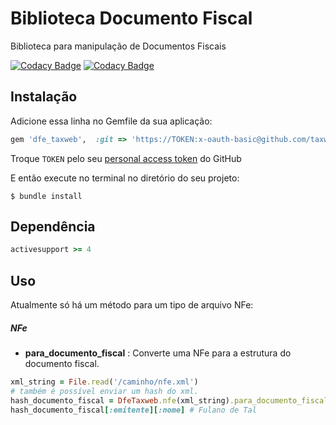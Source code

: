# Biblioteca Documento Fiscal

Biblioteca para manipulação de Documentos Fiscais

[![Codacy Badge](https://api.codacy.com/project/badge/Grade/286e9c4e761d4584ba0ae86f7be5862a)](https://www.codacy.com?utm_source=github.com&amp;utm_medium=referral&amp;utm_content=taxweb/dfe_taxweb&amp;utm_campaign=Badge_Grade)
[![Codacy Badge](https://api.codacy.com/project/badge/Coverage/286e9c4e761d4584ba0ae86f7be5862a)](https://www.codacy.com?utm_source=github.com&utm_medium=referral&utm_content=taxweb/dfe_taxweb&utm_campaign=Badge_Coverage)

## Instalação

Adicione essa linha no Gemfile da sua aplicação:

```ruby
gem 'dfe_taxweb',  :git => 'https://TOKEN:x-oauth-basic@github.com/taxweb/dfe_taxweb.git'
```
Troque `TOKEN` pelo seu [personal access token](https://help.github.com/articles/creating-a-personal-access-token-for-the-command-line/) do GitHub

E então execute no terminal no diretório do seu projeto:

    $ bundle install

## Dependência

```ruby
activesupport >= 4
 ```

## Uso

Atualmente só há um método para um tipo de arquivo NFe:

##### NFe

- **para_documento_fiscal** : Converte uma NFe para a estrutura do documento fiscal.
 
```ruby
xml_string = File.read('/caminho/nfe.xml')
# também é possível enviar um hash do xml.  
hash_documento_fiscal = DfeTaxweb.nfe(xml_string).para_documento_fiscal
hash_documento_fiscal[:emitente][:nome] # Fulano de Tal
```